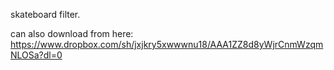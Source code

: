 skateboard filter.

can also download from here: https://www.dropbox.com/sh/jxjkry5xwwwnu18/AAA1ZZ8d8yWjrCnmWzqmNLOSa?dl=0
